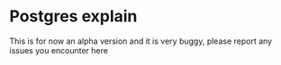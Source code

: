 # Postgres explain

This is for now an alpha version and it is very buggy, please report any issues you encounter here